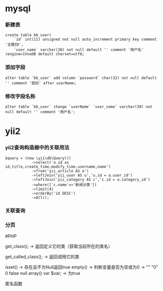 # mysql

### 新建表
```
create table bb_user(
	`id` int(11) unsigned not null auto_increment primary key comment '主键ID',
	`user_name` varchar(30) not null default '' comment '用户名'
)engine=InnoDB default charset=utf8;
```
### 添加字段
```
alter table `bb_user` add column `password` char(32) not null default '' comment '密码' after userName;
```

### 修改字段名称
```
alter table `bb_user` change `userName` `user_name` varchar(30) not null default '' comment '用户名';
```











# yii2

### yii2查询构造器中的关联用法
```
$query = (new \yii\db\Query())
            ->select('a.id as id,title,create_time,modify_time,username,name')
            ->from('yii_article AS a')
            ->leftJoin('yii_user AS u','u.id = a.user_id')
            ->leftJoin('yii_category AS c','c.id = a.category_id')
            ->where(['c.name'=>'新闻分类'])
            ->limit(4)
            ->orderBy('id DESC')
            ->All();
```
### 关联查询




### 分页





#PHP

get_class(); -> 返回定义它的类（获取当前所在的类名）

get_called_class(); -> 返回调用它的类


isset() -> 存在且不为Null返回true
empty() -> 判断变量是否为空或为0  -> "" "0" 0 false null array() var $var; -> 为true 


匿名函数



















